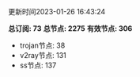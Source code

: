 更新时间2023-01-26 16:43:24

**总订阅: 73**
**总节点: 2275**
**有效节点: 306**
- trojan节点: 38
- v2ray节点: 131
- ss节点: 137
